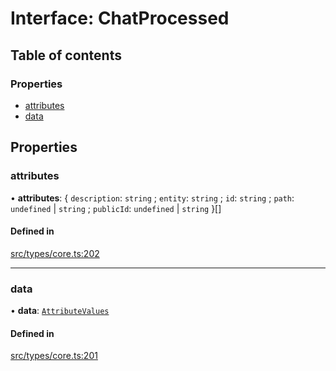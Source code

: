 # Interface: ChatProcessed

## Table of contents

### Properties

- [attributes](../wiki/ChatProcessed#attributes)
- [data](../wiki/ChatProcessed#data)

## Properties

### attributes

• **attributes**: \{ `description`: `string` ; `entity`: `string` ; `id`: `string` ; `path`: `undefined` \| `string` ; `publicId`: `undefined` \| `string`  }[]

#### Defined in

[src/types/core.ts:202](https://github.com/decisively-io/interview-sdk/blob/8029f4d7290023e428f90f3a3cf1800390136e51/src/types/core.ts#L202)

___

### data

• **data**: [`AttributeValues`](../wiki/Exports#attributevalues)

#### Defined in

[src/types/core.ts:201](https://github.com/decisively-io/interview-sdk/blob/8029f4d7290023e428f90f3a3cf1800390136e51/src/types/core.ts#L201)
